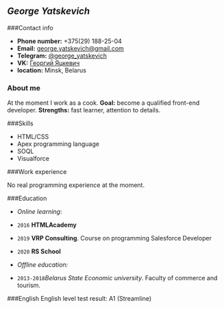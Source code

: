 ***George Yatskevich***
-------------
###Contact info
- **Phone number:** +375(29) 188-25-04
- **Email:** george.yatskevich@gmail.com
- **Telegram:** [@george_yatskevich][1]
- **VK:** [Георгий Яцкевич][2]
- **location:** Minsk, Belarus

### About me

At the moment I work as a cook. **Goal:** become a qualified front-end developer. **Strengths:** fast learner, attention to details.

###Skills
 - HTML/CSS
 - Apex programming language
 - SOQL
 - Visualforce

###Work experience

No real programming experience at the moment.

###Education 

- *Online learning*:
 - `2016` **HTMLAcademy** 
 - `2019` **VRP Consulting**. Course on programming Salesforce Developer
 - `2020` **RS School**

- *Offline education:*
 - `2013-2018`*Belarus State Economic university*. Faculty of commerce and tourism.

###English
English level test result: A1 (Streamline)

[1]: https://t.me/george_yatskevich
[2]: https://vk.com/id65958357
